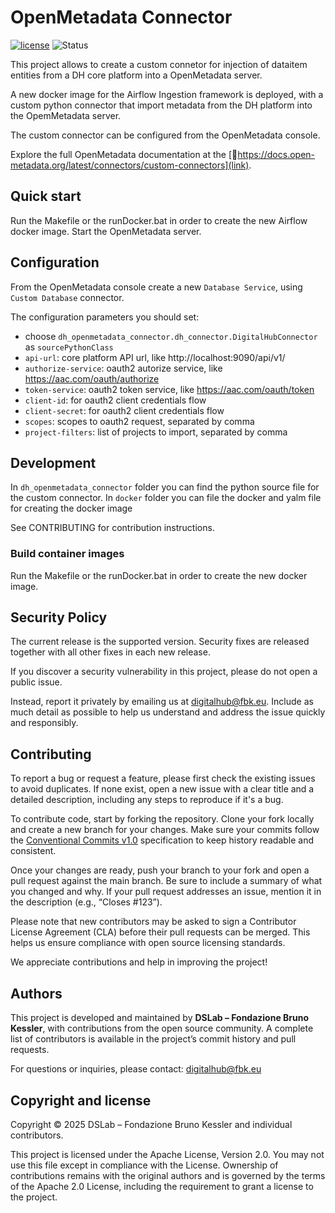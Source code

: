 # OpenMetadata Connector

[![license](https://img.shields.io/badge/license-Apache%202.0-blue)](https://github.com/tn-aixpa/openmetadata-connector/LICENSE)
![Status](https://img.shields.io/badge/status-stable-gold)

This project allows to create a custom connetor for injection of dataitem entities from a DH core platform into a OpenMetadata server.

A new docker image for the Airflow Ingestion framework is deployed, with a custom python connector that import metadata from the DH platform into the OpemMetadata server.

The custom connector can be configured from the OpenMetadata console.

Explore the full OpenMetadata documentation at the [https://docs.open-metadata.org/latest/connectors/custom-connectors](link).

## Quick start

Run the Makefile or the runDocker.bat in order to create the new Airflow docker image. Start the OpenMetadata server.

## Configuration

From the OpenMetadata console create a new `Database Service`, using `Custom Database` connector.

The configuration parameters you should set:
- choose `dh_openmetadata_connector.dh_connector.DigitalHubConnector` as `sourcePythonClass`
- `api-url`: core platform API url, like http://localhost:9090/api/v1/
- `authorize-service`: oauth2 autorize service, like https://aac.com/oauth/authorize
- `token-service`: oauth2 token service, like https://aac.com/oauth/token
- `client-id`: for oauth2 client credentials flow 
- `client-secret`: for oauth2 client credentials flow 
- `scopes`: scopes to oauth2 request, separated by comma 
- `project-filters`: list of projects to import, separated by comma 

## Development

In `dh_openmetadata_connector` folder you can find the python source file for the custom connector.
In `docker` folder you can file the docker and yalm file for creating the docker image

See CONTRIBUTING for contribution instructions.

### Build container images

Run the Makefile or the runDocker.bat in order to create the new docker image.

## Security Policy

The current release is the supported version. Security fixes are released together with all other fixes in each new release.

If you discover a security vulnerability in this project, please do not open a public issue.

Instead, report it privately by emailing us at digitalhub@fbk.eu. Include as much detail as possible to help us understand and address the issue quickly and responsibly.

## Contributing

To report a bug or request a feature, please first check the existing issues to avoid duplicates. If none exist, open a new issue with a clear title and a detailed description, including any steps to reproduce if it's a bug.

To contribute code, start by forking the repository. Clone your fork locally and create a new branch for your changes. Make sure your commits follow the [Conventional Commits v1.0](https://www.conventionalcommits.org/en/v1.0.0/) specification to keep history readable and consistent.

Once your changes are ready, push your branch to your fork and open a pull request against the main branch. Be sure to include a summary of what you changed and why. If your pull request addresses an issue, mention it in the description (e.g., “Closes #123”).

Please note that new contributors may be asked to sign a Contributor License Agreement (CLA) before their pull requests can be merged. This helps us ensure compliance with open source licensing standards.

We appreciate contributions and help in improving the project!

## Authors

This project is developed and maintained by **DSLab – Fondazione Bruno Kessler**, with contributions from the open source community. A complete list of contributors is available in the project’s commit history and pull requests.

For questions or inquiries, please contact: [digitalhub@fbk.eu](mailto:digitalhub@fbk.eu)

## Copyright and license

Copyright © 2025 DSLab – Fondazione Bruno Kessler and individual contributors.

This project is licensed under the Apache License, Version 2.0.
You may not use this file except in compliance with the License. Ownership of contributions remains with the original authors and is governed by the terms of the Apache 2.0 License, including the requirement to grant a license to the project.

